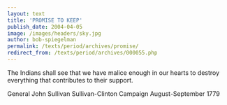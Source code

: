 ```yaml
---
layout: text
title: 'PROMISE TO KEEP'
publish_date: 2004-04-05
image: /images/headers/sky.jpg
author: bob-spiegelman
permalink: /texts/period/archives/promise/
redirect_from: /texts/period/archives/000055.php
---
```


The Indians shall see that we have malice enough in our hearts to destroy everything that contributes to their support.

General John Sullivan
Sullivan-Clinton Campaign
August-September 1779
